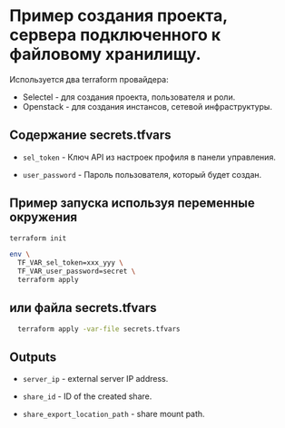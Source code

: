 # Пример создания проекта, сервера подключенного к файловому хранилищу.

Используется два terraform провайдера:
- Selectel - для создания проекта, пользователя и роли.
- Openstack - для создания инстансов, сетевой инфраструктуры.

## Содержание secrets.tfvars

  * `sel_token` - Ключ API из настроек профиля в панели управления.

  * `user_password` - Пароль пользователя, который будет создан.

## Пример запуска используя переменные окружения

```sh
terraform init

env \
  TF_VAR_sel_token=xxx_yyy \
  TF_VAR_user_password=secret \
  terraform apply
```

## или файла secrets.tfvars

```sh
  terraform apply -var-file secrets.tfvars
```

## Outputs

  * `server_ip` - external server IP address.

  * `share_id` - ID of the created share.

  * `share_export_location_path` - share mount path.
